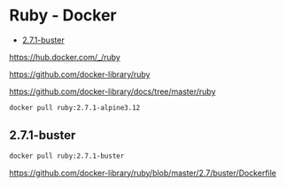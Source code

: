<!-- #docker-ruby #ruby-docker -->
<!-- omit in toc -->
# Ruby - Docker

- [2.7.1-buster](#271-buster)

<https://hub.docker.com/_/ruby>

<https://github.com/docker-library/ruby>

<https://github.com/docker-library/docs/tree/master/ruby>

```bash
docker pull ruby:2.7.1-alpine3.12
```

## 2.7.1-buster

```bash
docker pull ruby:2.7.1-buster
```

<https://github.com/docker-library/ruby/blob/master/2.7/buster/Dockerfile>
